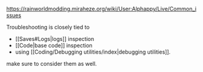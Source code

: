 https://rainworldmodding.miraheze.org/wiki/User:Alphappy/Live/Common_issues

Troubleshooting is closely tied to
 - [[Saves#Logs|logs]] inspection
 - [[Code|base code]] inspection
 - using [[Coding/Debugging utilities/index|debugging utilities]].

 make sure to consider them as well. 
